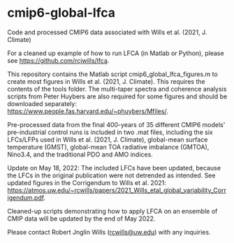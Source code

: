 # cmip6-global-lfca
Code and processed CMIP6 data associated with Wills et al. (2021, J. Climate)

For a cleaned up example of how to run LFCA (in Matlab or Python), please see https://github.com/rcjwills/lfca.

This repository contains the Matlab script cmip6_global_lfca_figures.m to create most figures in Wills et al. (2021, J. Climate). This requires the contents of the tools folder. The multi-taper spectra and coherence analysis scripts from Peter Huybers are also required for some figures and should be downloaded separately: https://www.people.fas.harvard.edu/~phuybers/Mfiles/. 

Pre-processed data from the final 400-years of 35 different CMIP6 models' pre-industrial control runs is included in two .mat files, including the six LFCs/LFPs used in Wills et al. (2021, J. Climate), global-mean surface temperature (GMST), global-mean TOA radiative imbalance (GMTOA), Nino3.4, and the traditional PDO and AMO indices. 

Update on May 18, 2022: The included LFCs have been updated, because the LFCs in the original publication were not detrended as intended. See updated figures in the Corrigendum to Wills et al. 2021: https://atmos.uw.edu/~rcwills/papers/2021_Wills_etal_global_variability_Corrigendum.pdf. 

Cleaned-up scripts demonstrating how to apply LFCA on an ensemble of CMIP data will be updated by the end of May 2022.

Please contact Robert Jnglin Wills (rcwills@uw.edu) with any inquiries. 
